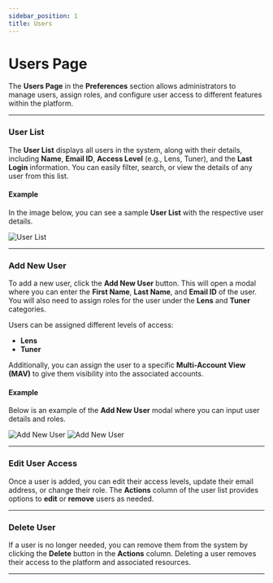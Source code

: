 ```yaml
---
sidebar_position: 1
title: Users
---
```


# Users Page

The **Users Page** in the **Preferences** section allows administrators to manage users, assign roles, and configure user access to different features within the platform.

---

### User List

The **User List** displays all users in the system, along with their details, including **Name**, **Email ID**, **Access Level** (e.g., Lens, Tuner), and the **Last Login** information. You can easily filter, search, or view the details of any user from this list.

#### Example

In the image below, you can see a sample **User List** with the respective user details.

<div style={{ textAlign: 'center' }}>
  <img src="/img/preferences/userdash.png" alt="User List" />
</div>

---

### Add New User

To add a new user, click the **Add New User** button. This will open a modal where you can enter the **First Name**, **Last Name**, and **Email ID** of the user. You will also need to assign roles for the user under the **Lens** and **Tuner** categories.

Users can be assigned different levels of access:

- **Lens**
- **Tuner**

Additionally, you can assign the user to a specific **Multi-Account View (MAV)** to give them visibility into the associated accounts.

#### Example

Below is an example of the **Add New User** modal where you can input user details and roles.

<div style={{ display: 'flex', justifyContent: 'center', gap: '20px' }}>
  <img src="/img/preferences/adduser-1.png" alt="Add New User" style={{ maxWidth: '45%', height: 'auto' }} />
  <img src="/img/preferences/adduser-2.png" alt="Add New User" style={{ maxWidth: '45%', height: 'auto' }} />
</div>

---

### Edit User Access

Once a user is added, you can edit their access levels, update their email address, or change their role. The **Actions** column of the user list provides options to **edit** or **remove** users as needed.

---

### Delete User

If a user is no longer needed, you can remove them from the system by clicking the **Delete** button in the **Actions** column. Deleting a user removes their access to the platform and associated resources.

---
